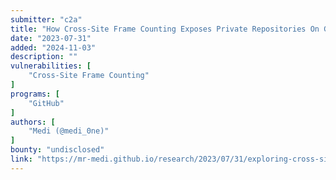 ```yaml
---
submitter: "c2a"
title: "How Cross-Site Frame Counting Exposes Private Repositories On Github"
date: "2023-07-31"
added: "2024-11-03"
description: ""
vulnerabilities: [
    "Cross-Site Frame Counting"
]
programs: [
    "GitHub"
]
authors: [
    "Medi (@medi_0ne)"
]
bounty: "undisclosed"
link: "https://mr-medi.github.io/research/2023/07/31/exploring-cross-site-frame-counting-attacks.html"
---
```




